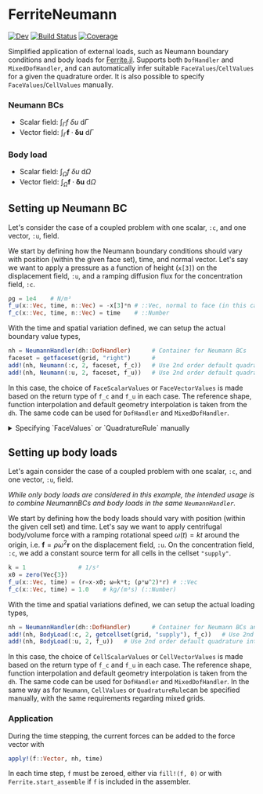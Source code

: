 # FerriteNeumann

[![Dev](https://img.shields.io/badge/docs-dev-blue.svg)](https://KnutAM.github.io/FerriteNeumann.jl/dev)
[![Build Status](https://github.com/KnutAM/FerriteNeumann.jl/actions/workflows/CI.yml/badge.svg?branch=main)](https://github.com/KnutAM/FerriteNeumann.jl/actions/workflows/CI.yml?query=branch%3Amain)
[![Coverage](https://codecov.io/gh/KnutAM/FerriteNeumann.jl/branch/main/graph/badge.svg)](https://codecov.io/gh/KnutAM/FerriteNeumann.jl)

Simplified application of external loads, such as Neumann boundary conditions and body loads for [Ferrite.jl](https://github.com/Ferrite-FEM/Ferrite.jl/).
Supports both `DofHandler` and `MixedDofHandler`, 
and can automatically infer suitable `FaceValues`/`CellValues` 
for a given the quadrature order. 
It is also possible to specify `FaceValues`/`CellValues` manually. 

### Neumann BCs

- Scalar field: $\int_{\Gamma} f \ \delta u \ \mathrm{d}\Gamma$
- Vector field: $\int_{\Gamma} \boldsymbol{f} \cdot \boldsymbol{\delta u} \ \mathrm{d}\Gamma$

### Body load

- Scalar field: $\int_{\Omega} f \ \delta u \ \mathrm{d}\Omega$
- Vector field: $\int_{\Omega} \boldsymbol{f} \cdot \boldsymbol{\delta u} \ \mathrm{d}\Omega$


## Setting up Neumann BC
Let's consider the case of a coupled problem with one 
scalar, `:c`, and one vector, `:u`, field. 

We start by defining how the Neumann boundary conditions should vary with 
position (within the given face set), time, and normal vector. 
Let's say we want to apply a pressure as a function of height (`x[3]`) on 
the displacement field, `:u`, and a ramping diffusion flux for the 
concentration field, `:c`. 
```julia
ρg = 1e4    # N/m³
f_u(x::Vec, time, n::Vec) = -x[3]*n # ::Vec, normal to face (in this case)
f_c(x::Vec, time, n::Vec) = time    # ::Number
```

With the time and spatial variation defined, we can setup the actual 
boundary value types,
```julia
nh = NeumannHandler(dh::DofHandler)      # Container for Neumann BCs
faceset = getfaceset(grid, "right")      # 
add!(nh, Neumann(:c, 2, faceset, f_c))   # Use 2nd order default quadrature integration 
add!(nh, Neumann(:u, 2, faceset, f_u))   # Use 2nd order default quadrature integration 
```
In this case, the choice of `FaceScalarValues` or `FaceVectorValues` is made based 
on the return type of `f_c` and `f_u` in each case. The reference shape, function 
interpolation and default geometry interpolation is taken from the `dh`. 
The same code can be used for `DofHandler` and `MixedDofHandler`.

<details>
<summary>Specifying `FaceValues` or `QuadratureRule` manually</summary>
It is also possible to specify either the specific `QuadratureRule` manually, 
e.g. 

```julia
qr = QuadratureRule{dim-1, RefCube}(2)    # 
add!(nh, Neumann(:c, qr, faceset, f_c))   # 
add!(nh, Neumann(:u, qr, faceset, f_u))   # 
```

or even the complete `FaceValues`
```julia
ip = Lagrange{dim, RefCube, 1}()            #
fv_c = FaceScalarValues(qr, ip)             # :c requires scalar values
fv_u = FaceVectorValues(qr, ip)             # :u requires vector values
add!(nh, Neumann(:c, fv_c, faceset, f_c))   # Use 2nd order default quadrature integration 
add!(nh, Neumann(:u, fv_u, faceset, f_u))   # Use 2nd order default quadrature integration 
```

Note that in these cases, care must be taken to only have faces in `faceset` that 
are compatible with the given `FaceValues` or `QuadratureRule`. This may be an issue when 
using the `MixedDofHandler`. 

</details>  

## Setting up body loads
Let's again consider the case of a coupled problem with one 
scalar, `:c`, and one vector, `:u`, field.

*While only body loads are considered in this example,* 
*the intended usage is to combine NeumannBCs and body loads* 
*in the same `NeumannHandler`.*

We start by defining how the body loads should vary with 
position (within the given cell set) and time.
Let's say we want to apply centrifugal body/volume force with a ramping rotational speed $\omega(t)=kt$ around the origin, i.e. $\boldsymbol{f}=\rho\omega^2\boldsymbol{r}$ on 
the displacement field, `:u`. 
On the concentration field, `:c`, we add a constant source term 
for all cells in the cellset `"supply"`. 
```julia
k = 1               # 1/s²
x0 = zero(Vec{3})   
f_u(x::Vec, time) = (r=x-x0; ω=k*t; (ρ*ω^2)*r) # ::Vec
f_c(x::Vec, time) = 1.0    # kg/(m³s) (::Number)
```

With the time and spatial variations defined, we can setup the actual 
loading types,
```julia
nh = NeumannHandler(dh::DofHandler)      # Container for Neumann BCs and body loads
add!(nh, BodyLoad(:c, 2, getcellset(grid, "supply"), f_c))   # Use 2nd order default quadrature integration
add!(nh, BodyLoad(:u, 2, f_u))   # Use 2nd order default quadrature integration and the entire domain (since no cellset is given)
```
In this case, the choice of `CellScalarValues` or `CellVectorValues` 
is made based on the return type of `f_c` and `f_u` in each case. 
The reference shape, function interpolation and 
default geometry interpolation is taken from the `dh`. 
The same code can be used for `DofHandler` and `MixedDofHandler`. 
In the same way as for `Neumann`, `CellValues` or `QuadratureRule`can 
be specified manually, with the same requirements regarding mixed grids. 

### Application
During the time stepping, the current forces can be added to the force vector with 

```julia
apply!(f::Vector, nh, time)
```
In each time step, `f` must be zeroed, either via `fill!(f, 0)` or with `Ferrite.start_assemble` if `f` is included in the assembler.

